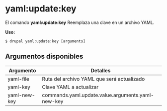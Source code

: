 # yaml:update:key
El comando **yaml:update:key** Reemplaza una clave en un archivo YAML.

**Uso:**
```
$ drupal yaml:update:key [arguments] 
```

## Argumentos disponibles
Argumento | Detalles
---------|-------------
yaml-file | Ruta del archivo YAML que será actualizado
yaml-key | Clave YAML a actualizar
yaml-new-key | commands.yaml.update.value.arguments.yaml-new-key
